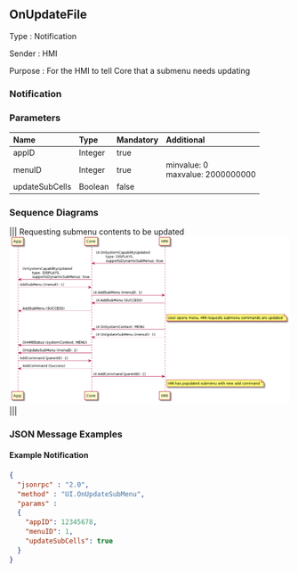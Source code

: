 ## OnUpdateFile

Type
: Notification

Sender
: HMI

Purpose
: For the HMI to tell Core that a submenu needs updating

### Notification

### Parameters
|Name|Type|Mandatory|Additional|
|:---|:---|:--------|:---------|
|appID|Integer|true||
|menuID|Integer|true|minvalue: 0 <br> maxvalue: 2000000000|
|updateSubCells|Boolean|false||
### Sequence Diagrams

|||
Requesting submenu contents to be updated
![OnUpdateSubMenu](./assets/OnUpdateSubMenu.png)
|||


### JSON Message Examples

#### Example Notification

```json
{
  "jsonrpc" : "2.0",
  "method" : "UI.OnUpdateSubMenu",
  "params" :
  {
    "appID": 12345678,
    "menuID": 1,
    "updateSubCells": true
  }
}